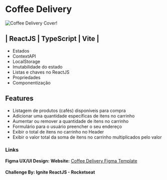 # Coffee Delivery

![Coffee Delivery Cover!](https://lh3.googleusercontent.com/chat_attachment/AJh6FppVzzY7k_sAuIdJq0rTX9F2swux2Lhtv5RMO6t8dhR8TNcXuGfjM2_jgS6fPwyLajJPk3inEX1JKRyJ35fhM5nWzZ477tV0p8EnuvA3ojFPgj4wVljQDucAGhoIMo39-QQbw7gXXODKHf46K1-A7Y7qoldHcXuGXd6XDAPU1Cwz3P5ChdvfM0s3QQZNXKTd27zCWL5echaA6fSddn4=w512 "Coffee Delivery")

## | ReactJS | TypeScript | Vite |

- Estados
- ContextAPI
- LocalStorage
- Imutabilidade do estado
- Listas e chaves no ReactJS
- Propriedades
- Componentização

## Features 

- Listagem de produtos (cafés) disponíveis para compra
- Adicionar uma quantidade específicas de itens no carrinho
- Aumentar ou remover a quantidade de itens no carrinho
- Formulário para o usuário preencher o seu endereço
- Exibir o total de itens no carrinho no Header
- Exibir o valor total da soma de itens no carrinho multiplicados pelo valor

### Links
**Figma UX/UI Design:**
**Website:** <a href="https://www.figma.com/file/nQLVz50yBeTGYn9LuFi3LM/Coffee-Delivery-(Copy)?node-id=11%3A599">Coffee Delivery Figma Template</a>

#### Challenge By: **Ignite ReactJS - Rocketseat**
